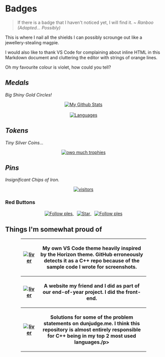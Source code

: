 <!--style>
    table {
        table-layout: fixed;
    }

    th, td {
        overflow-wrap: break-word;
        padding: 5px;
        text-align: left;
    }

    tr:nth-child(even) {
        background-color: #333333;
    }

    .repo-button {
        width: 40%;
    }
    
    .repo-desc {
        width: 50%;
    }
</style-->

# <!--My Corrupt Junta Military -->Badges

> If there is a badge that I haven't noticed yet, I will find it.
> ~ *Ranboo (Adapted... Possibly)*

This is where I nail all the shields I can possibly scrounge out like
a jewellery-stealing magpie.

I would also like to thank VS Code for complaining about inline HTML in this
Markdown document and cluttering the editor with strings of orange lines.

Oh my favourite colour is violet, how could you tell?

## ___<!--Inner Circle -->Medals___

*Big Shiny Gold Circles!*

<p align="center">
    <a href="https://github.com/RenoirTan" style="margin: 20px;">
        <img align="center" alt="My Github Stats" src="https://github-readme-stats.vercel.app/api?username=RenoirTan&show_icons=true&count_private=true&margin-w=20&margin-h=25&theme=material-palenight&show_icons=true">
    </a>
    <br>
    <br>
    <a href="https://github.com/RenoirTan" style="margin: 20px;">
        <img align="center" alt="Languages" src="https://github-readme-stats.vercel.app/api/top-langs/?username=RenoirTan&show_icons=true&count_private=true&margin-w=20&margin-h=25&theme=material-palenight&show_icons=true&langs_count=10">
    </a>
</p>

## *<!--Senior Officer -->Tokens*

*Tiny Silver Coins...*

<p align="center">
    <a href="https://github.com/RenoirTan" style="margin: 20px;">
        <img align="center" alt="owo much trophies" src="https://github-profile-trophy.vercel.app/?username=RenoirTan&show_icons=true&count_private=true&margin-w=20&margin-h=25&theme=dracula">
    </a>
</p>

## *<!--Junior Officer -->Pins*

*Insignificant Chips of Iron.*

<p align="center">
    <a href="https://github.com/RenoirTan" style="margin: 20px;">
        <img align="center" alt="visitors" src="https://visitor-badge.laobi.icu/badge?page_id=RenoirTan.RenoirTan">
    </a>
</p>

### <!--Nuclear Football --> Red Buttons

<p align="center">
    <a href="https://github.com/RenoirTan" style="margin: 20px 5px;">
        <img align="center" alt="Follow ples" src="https://img.shields.io/github/followers/RenoirTan?label=Follow&style=flat-square&color=blueviolet">
    </a>
    <a href="https://github.com/RenoirTan" style="margin: 20px 5px;">
        <img align="center" alt="Star" src="https://img.shields.io/github/stars/RenoirTan?label=Stars&style=flat-square&color=blueviolet">
    </a>
    <a href="https://stackoverflow.com/users/12200090/renoir-tan" style="margin: 20px 5px;">
        <img align="center" alt="Follow ples" src="https://img.shields.io/badge/Stack_Overflow-000000?style=flat-square&color=9057A3&logo=stack-overflow">
    </a>
</p>

## Things I'm somewhat proud of

<p align="center">
    <table style="width: 80%;">
        <tr>
            <th colspan="2" class="repo-button">
                <a href="https://github.com/RenoirTan/liver">
                    <img align="center" alt="liver" src="https://github-readme-stats.vercel.app/api/pin/?username=RenoirTan&repo=liver&show_icons=true&count_private=true&margin-w=20&margin-h=25&theme=material-palenight&show_icons=true">
                </a>
            </th>
            <th class="repo-desc">
                <p>My own VS Code theme heavily inspired by the Horizon theme. GitHub erroneously detects it as a C++ repo because of the sample code I wrote for screenshots.</p>
            </th>
        </tr>
        <tr>
            <th colspan="2" class="repo-button">
                <a href="https://github.com/RenoirTan/Y3-CEP-Final-Project-Christopher-Renoir">
                    <img align="center" alt="liver" src="https://github-readme-stats.vercel.app/api/pin/?username=RenoirTan&repo=Y3-CEP-Final-Project-Christopher-Renoir&show_icons=true&count_private=true&margin-w=20&margin-h=25&theme=material-palenight&show_icons=true">
                </a>
            </th>
            <th class="repo-desc">
                <p>A website my friend and I did as part of our end-of-year project. I did the front-end.</p>
            </th>
        </tr>
        <tr>
            <th colspan="2" class="repo-button">
                <a href="https://github.com/RenoirTan/dunjudge.me">
                    <img align="center" alt="liver" src="https://github-readme-stats.vercel.app/api/pin/?username=RenoirTan&repo=dunjudge.me&show_icons=true&count_private=true&margin-w=20&margin-h=25&theme=material-palenight&show_icons=true">
                </a>
            </th>
            <th class="repo-desc">
                <p>Solutions for some of the problem statements on dunjudge.me. I think this repository is almost entirely responsible for C++ being in my top 2 most used languages./p>
            </th>
        </tr>
    </table>
</p>

<!--
**RenoirTan/RenoirTan** is a ✨ _special_ ✨ repository because its `README.md` (this file) appears on your GitHub profile.

Here are some ideas to get you started:

- 🔭 I’m currently working on ...
- 🌱 I’m currently learning ...
- 👯 I’m looking to collaborate on ...
- 🤔 I’m looking for help with ...
- 💬 Ask me about ...
- 📫 How to reach me: ...
- 😄 Pronouns: ...
- ⚡ Fun fact: ...
-->
